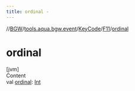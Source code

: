 ```yaml
---
title: ordinal -
---
```

//[BGW](../../../../index.md)/[tools.aqua.bgw.event](../../index.md)/[KeyCode](../index.md)/[F11](index.md)/[ordinal](ordinal.md)



# ordinal  
[jvm]  
Content  
val [ordinal](ordinal.md): [Int](https://kotlinlang.org/api/latest/jvm/stdlib/kotlin/-int/index.html)  



